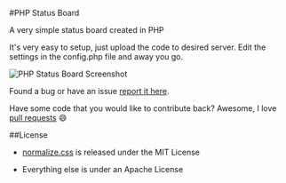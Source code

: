 #PHP Status Board

A very simple status board created in PHP

It's very easy to setup, just upload the code to desired server. Edit the 
settings in the config.php file and away you go.

![PHP Status Board Screenshot](http://i.imgur.com/ku7wPh7.png "PHP Status Board Screenshot")

Found a bug or have an issue [report it here](https://github.com/bmcculley/statusboard/issues).

Have some code that you would like to contribute back? Awesome, I love [pull requests](https://github.com/bmcculley/statusboard/pulls) :smile:

##License

* [normalize.css](http://git.io/normalize) is released under the MIT License

* Everything else is under an Apache License
